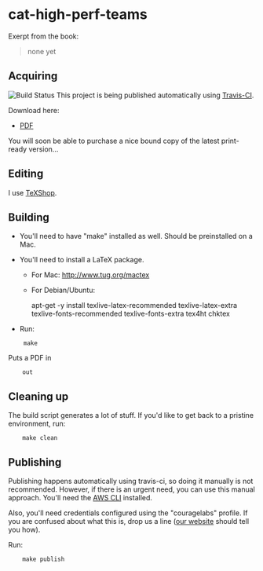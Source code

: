 cat-high-perf-teams
===================

Exerpt from the book:

> none yet

Acquiring
-----------
![Build Status](https://travis-ci.org/couragelabs/cat-high-perf-teams.svg?branch=master)
This project is being published automatically using [Travis-CI](https://travis-ci.org/couragelabs/cat-high-perf-teams).

Download here:

  * [PDF](http://cat-high-perf-teams.s3.amazonaws.com/cat-high-perf-teams.pdf)

You will soon be able to purchase a nice bound copy of the latest print-ready version...


Editing
-------
I use [TeXShop](http://pages.uoregon.edu/koch/texshop/).

Building
--------
 * You'll need to have "make" installed as well. Should be preinstalled on a Mac.
 * You'll need to install a LaTeX package. 
   * For Mac: http://www.tug.org/mactex
   * For Debian/Ubuntu:

        apt-get -y install texlive-latex-recommended texlive-latex-extra texlive-fonts-recommended texlive-fonts-extra tex4ht chktex

 * Run:

        make

Puts a PDF in

        out

Cleaning up
-----------
The build script generates a lot of stuff. If you'd like to get back to
a pristine environment, run:

        make clean

Publishing
----------
Publishing happens automatically using travis-ci, so doing it manually is not recommended.
However, if there is an urgent need, you can use this manual approach.
You'll need the [AWS CLI](http://docs.aws.amazon.com/cli/latest/userguide/cli-chap-welcome.html) 
installed.

Also, you'll need credentials configured using the "couragelabs" profile. If you are confused about
what this is, drop us a line ([our website](http://www.couragelabs.com) should tell you how).

Run:

        make publish

